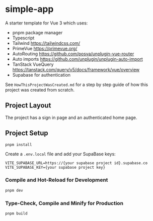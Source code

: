 # simple-app

A starter template for Vue 3 which uses:

- pnpm package manager
- Typescript
- Tailwind https://tailwindcss.com/
- PrimeVue https://primevue.org/
- AutoRouting https://github.com/posva/unplugin-vue-router
- Auto imports https://github.com/unplugin/unplugin-auto-import
- TanStack VueQuery https://tanstack.com/query/v5/docs/framework/vue/overview
- Supabase for authentication

See `HowThisProjectWasCreated.md` for a step by step guide of how this project was created from scratch.

## Project Layout

The project has a sign in page and an authenticated home page.

## Project Setup

```sh
pnpm install
```

Create a `.env.local` file and add your SupaBase keys:

```
VITE_SUPABASE_URL=https://{your supabase project id}.supabase.co
VITE_SUPABASE_KEY={your supabase project key}
```

### Compile and Hot-Reload for Development

```sh
pnpm dev
```

### Type-Check, Compile and Minify for Production

```sh
pnpm build
```
